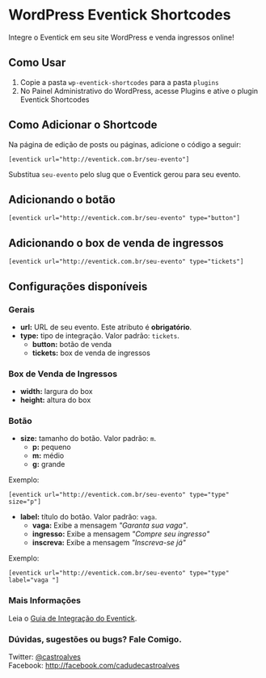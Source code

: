 WordPress Eventick Shortcodes
======================

Integre o Eventick em seu site WordPress e venda ingressos online!

## Como Usar
1. Copie a pasta `wp-eventick-shortcodes` para a pasta `plugins`
2. No Painel Administrativo do WordPress, acesse Plugins e ative o plugin Eventick Shortcodes

## Como Adicionar o Shortcode
Na página de edição de posts ou páginas, adicione o código a seguir:

    [eventick url="http://eventick.com.br/seu-evento"]

Substitua `seu-evento` pelo slug que o Eventick gerou para seu evento.

## Adicionando o botão

	[eventick url="http://eventick.com.br/seu-evento" type="button"]

## Adicionando o box de venda de ingressos

	[eventick url="http://eventick.com.br/seu-evento" type="tickets"]

## Configurações disponíveis

### Gerais

- **url:** URL de seu evento. Este atributo é **obrigatório**.
- **type:** tipo de integração. Valor padrão: `tickets`.
    - **button:** botão de venda
    - **tickets:** box de venda de ingressos

### Box de Venda de Ingressos

- **width:** largura do box
- **height:** altura do box

### Botão

- **size:** tamanho do botão. Valor padrão: `m`.
    - **p:** pequeno
    - **m:** médio
    - **g:** grande

Exemplo:

    [eventick url="http://eventick.com.br/seu-evento" type="type" size="p"]

- **label:** título do botão. Valor padrão: `vaga`.
    - **vaga:** Exibe a mensagem *"Garanta sua vaga"*.
    - **ingresso:** Exibe a mensagem *"Compre seu ingresso"*
    - **inscreva:** Exibe a mensagem *"Inscreva-se já"*

Exemplo:

    [eventick url="http://eventick.com.br/seu-evento" type="type" label="vaga "]

### Mais Informações

Leia o [Guia de Integração do Eventick](http://developer.eventick.com.br/integracao).

### Dúvidas, sugestões ou bugs? Fale Comigo.

Twitter: [@castroalves](http://twitter.com/castroalves)<br />
Facebook: http://facebook.com/cadudecastroalves
